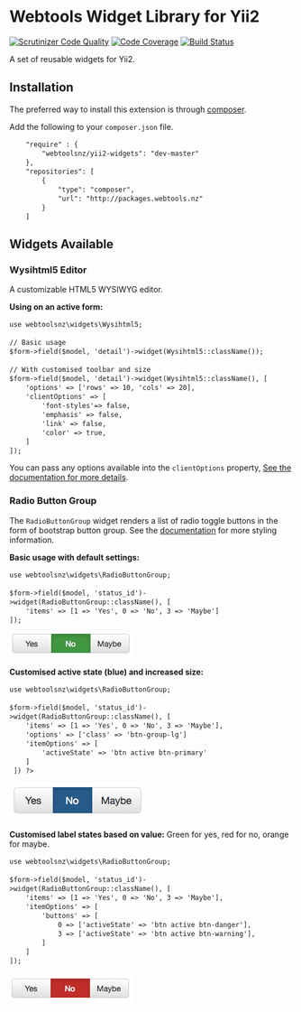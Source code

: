 # Webtools Widget Library for Yii2

[![Scrutinizer Code Quality](https://scrutinizer-ci.com/g/webtoolsnz/yii2-widgets/badges/quality-score.png?b=master&s=866121301cbff5e602e039acda72e8b6733a4938)](https://scrutinizer-ci.com/g/webtoolsnz/yii2-widgets/?branch=master)
[![Code Coverage](https://scrutinizer-ci.com/g/webtoolsnz/yii2-widgets/badges/coverage.png?b=master&s=fe8e140620533f49eb9ed4af6e31a59c09b4b287)](https://scrutinizer-ci.com/g/webtoolsnz/yii2-widgets/?branch=master)
[![Build Status](https://scrutinizer-ci.com/g/webtoolsnz/yii2-widgets/badges/build.png?b=master&s=c6f10868824a1c824fe7c275d6d1b78d492bfe84)](https://scrutinizer-ci.com/g/webtoolsnz/yii2-widgets/build-status/master)

A set of reusable widgets for Yii2.

## Installation

The preferred way to install this extension is through [composer](http://getcomposer.org/download/).

Add the following to your `composer.json` file.

~~~
    "require" : {
        "webtoolsnz/yii2-widgets": "dev-master"
    }, 
    "repositories": [
        {
            "type": "composer",
            "url": "http://packages.webtools.nz"
        }
    ]
~~~


## Widgets Available


### Wysihtml5 Editor
A customizable HTML5 WYSIWYG editor.

**Using on an active form:**
~~~
use webtoolsnz\widgets\Wysihtml5;

// Basic usage
$form->field($model, 'detail')->widget(Wysihtml5::className());

// With customised toolbar and size
$form->field($model, 'detail')->widget(Wysihtml5::className(), [
	'options' => ['rows' => 10, 'cols' => 20],
	'clientOptions' => [
		'font-styles'=> false,
    	'emphasis' => false,
    	'link' => false,
        'color' => true,
	]
]);
~~~

You can pass any options available into the `clientOptions` property, [See the documentation for more details](https://github.com/Waxolunist/bootstrap3-wysihtml5-bower).


### Radio Button Group

The `RadioButtonGroup` widget renders a list of radio toggle buttons in the form of bootstrap button group. See the [documentation](http://getbootstrap.com/components/#btn-groups)  for more styling information.

**Basic usage with default settings:**
~~~
use webtoolsnz\widgets\RadioButtonGroup;

$form->field($model, 'status_id')->widget(RadioButtonGroup::className(), [
	'items' => [1 => 'Yes', 0 => 'No', 3 => 'Maybe']
]);
~~~
![screenshot](/docs/images/radio-butto-group1.png?raw=true)


**Customised active state (blue) and increased size:**
~~~
use webtoolsnz\widgets\RadioButtonGroup;

$form->field($model, 'status_id')->widget(RadioButtonGroup::className(), [
	'items' => [1 => 'Yes', 0 => 'No', 3 => 'Maybe'],
	'options' => ['class' => 'btn-group-lg']
    'itemOptions' => [
    	'activeState' => 'btn active btn-primary'
    ]
 ]) ?>
~~~
![screenshot](/docs/images/radio-button-group2.png?raw=true)

**Customised label states based on value:**
Green for yes, red for no, orange for maybe.
~~~
use webtoolsnz\widgets\RadioButtonGroup;

$form->field($model, 'status_id')->widget(RadioButtonGroup::className(), [
	'items' => [1 => 'Yes', 0 => 'No', 3 => 'Maybe'],
	'itemOptions' => [
		'buttons' => [
        	0 => ['activeState' => 'btn active btn-danger'],
            3 => ['activeState' => 'btn active btn-warning'],
        ]
	]
]);
~~~
![screenshot](/docs/images/radio-button-group3.png?raw=true)